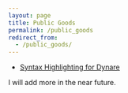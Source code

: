 ```yaml
---
layout: page
title: Public Goods
permalink: /public_goods
redirect_from:
  - /public_goods/
---
```


- [Syntax Highlighting for Dynare](https://github.com/shihhsuanhsu/vscode-dynare-syntax)

I will add more in the near future.
